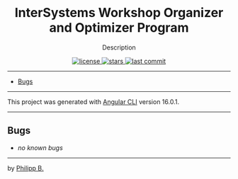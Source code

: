 <div align="center">
  <br />
  <!-- <img src="" alt="InterSystemsWOOPLogo" width="30%"/> -->
  <h1>InterSystems Workshop Organizer and Optimizer Program</h1>
  <p>
     Description
  </p>
</div>

<!-- Badges -->
<div align="center">
   <a href="https://github.com/phil1436/InterSystemsWOOP/blob/master/LICENSE">
       <img src="https://img.shields.io/github/license/phil1436/InterSystemsWOOP" alt="license" />
   </a>
   <a href="https://github.com/phil1436/InterSystemsWOOP/stargazers">
       <img src="https://img.shields.io/github/stars/phil1436/InterSystemsWOOP" alt="stars" />
   </a>
   <a href="https://github.com/phil1436/InterSystemsWOOP/commits/master">
       <img src="https://img.shields.io/github/last-commit/phil1436/InterSystemsWOOP" alt="last commit" />
   </a>
</div>

---

- [Bugs](#bugs)

---

This project was generated with [Angular CLI](https://github.com/angular/angular-cli) version 16.0.1.

---

## Bugs

- _no known bugs_

---

by [Philipp B.](https://github.com/phil1436)

<!-- ng deploy --base-href=https://phil1436.github.io/InterSystemsWOOP/ -->
